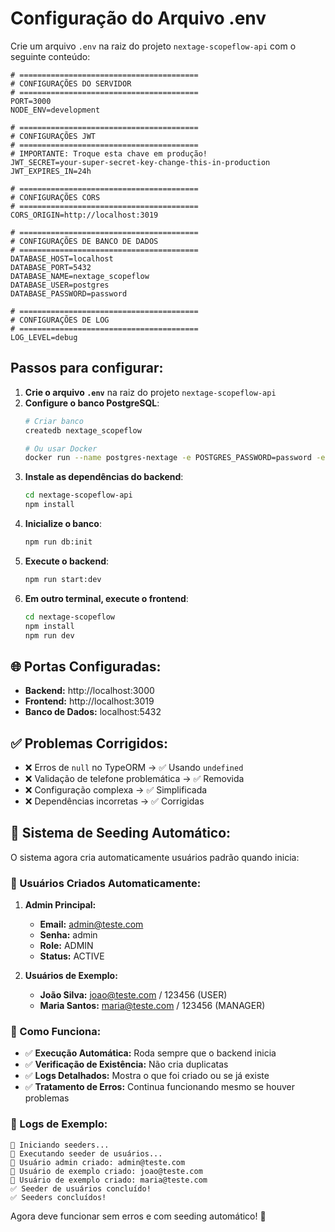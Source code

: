# Configuração do Arquivo .env

Crie um arquivo `.env` na raiz do projeto `nextage-scopeflow-api` com o seguinte conteúdo:

```env
# ========================================
# CONFIGURAÇÕES DO SERVIDOR
# ========================================
PORT=3000
NODE_ENV=development

# ========================================
# CONFIGURAÇÕES JWT
# ========================================
# IMPORTANTE: Troque esta chave em produção!
JWT_SECRET=your-super-secret-key-change-this-in-production
JWT_EXPIRES_IN=24h

# ========================================
# CONFIGURAÇÕES CORS
# ========================================
CORS_ORIGIN=http://localhost:3019

# ========================================
# CONFIGURAÇÕES DE BANCO DE DADOS
# ========================================
DATABASE_HOST=localhost
DATABASE_PORT=5432
DATABASE_NAME=nextage_scopeflow
DATABASE_USER=postgres
DATABASE_PASSWORD=password

# ========================================
# CONFIGURAÇÕES DE LOG
# ========================================
LOG_LEVEL=debug
```

## Passos para configurar:

1. **Crie o arquivo `.env`** na raiz do projeto `nextage-scopeflow-api`
2. **Configure o banco PostgreSQL**:
   ```bash
   # Criar banco
   createdb nextage_scopeflow
   
   # Ou usar Docker
   docker run --name postgres-nextage -e POSTGRES_PASSWORD=password -e POSTGRES_DB=nextage_scopeflow -p 5432:5432 -d postgres:15
   ```
3. **Instale as dependências do backend**:
   ```bash
   cd nextage-scopeflow-api
   npm install
   ```
4. **Inicialize o banco**:
   ```bash
   npm run db:init
   ```
5. **Execute o backend**:
   ```bash
   npm run start:dev
   ```
6. **Em outro terminal, execute o frontend**:
   ```bash
   cd nextage-scopeflow
   npm install
   npm run dev
   ```

## 🌐 Portas Configuradas:

- **Backend:** http://localhost:3000
- **Frontend:** http://localhost:3019
- **Banco de Dados:** localhost:5432

## ✅ Problemas Corrigidos:

- ❌ Erros de `null` no TypeORM → ✅ Usando `undefined`
- ❌ Validação de telefone problemática → ✅ Removida
- ❌ Configuração complexa → ✅ Simplificada
- ❌ Dependências incorretas → ✅ Corrigidas

## 🌱 Sistema de Seeding Automático:

O sistema agora cria automaticamente usuários padrão quando inicia:

### 👤 Usuários Criados Automaticamente:

1. **Admin Principal:**
   - **Email:** admin@teste.com
   - **Senha:** admin
   - **Role:** ADMIN
   - **Status:** ACTIVE

2. **Usuários de Exemplo:**
   - **João Silva:** joao@teste.com / 123456 (USER)
   - **Maria Santos:** maria@teste.com / 123456 (MANAGER)



### 🔄 Como Funciona:

- ✅ **Execução Automática:** Roda sempre que o backend inicia
- ✅ **Verificação de Existência:** Não cria duplicatas
- ✅ **Logs Detalhados:** Mostra o que foi criado ou se já existe
- ✅ **Tratamento de Erros:** Continua funcionando mesmo se houver problemas

### 📝 Logs de Exemplo:

```
🌱 Iniciando seeders...
👥 Executando seeder de usuários...
👤 Usuário admin criado: admin@teste.com
👤 Usuário de exemplo criado: joao@teste.com
👤 Usuário de exemplo criado: maria@teste.com
✅ Seeder de usuários concluído!
✅ Seeders concluídos!
```

Agora deve funcionar sem erros e com seeding automático! 🎯
